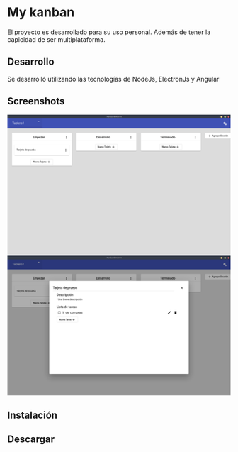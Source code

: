 # My kanban

El proyecto es desarrollado para su uso personal. Además de tener la capicidad de ser multiplataforma.

## Desarrollo
Se desarrolló utilizando las tecnologías de NodeJs, ElectronJs y Angular

## Screenshots
![alt text](https://github.com/AlbinoVejar/KanbanElectron/blob/master/assets/Screenshot_20201005_162612.png "Foto 1")
![alt text](https://github.com/AlbinoVejar/KanbanElectron/blob/master/assets/Screenshot_20201005_162659.png "Foto 2")

## Instalación


## Descargar

